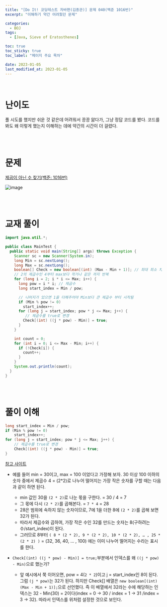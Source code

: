```yaml
---
title: "[Do It! 코딩테스트 자바편(김종관)] 문제 040(백준 1016번)"
excerpt: "이해하기 약간 어려웠던 문제"

categories:
  - BOJ
tags:
  - [Java, Sieve of Eratosthenes]

toc: true
toc_sticky: true
toc_label: "페이지 주요 목차"

date: 2023-01-05
last_modified_at: 2023-01-05
---
```


<br>

# 난이도

풀 시도를 했지만 쉬운 것 같은데 어려워서 끙끙 앓다가, 그냥 정답 코드를 봤다. 코드를 봐도 왜 이렇게 했는지 이해하는 데에 약간의 시간이 더 걸렸다.

<br><br>

# 문제

[제곱이 아닌 수 찾기(백준: 1016번)](https://www.acmicpc.net/problem/1016)

![image](https://user-images.githubusercontent.com/112764753/210681802-a907f265-923e-4757-ba6c-cae41d334e39.png)

<br><br>

# 교재 풀이

```java
import java.util.*;

public class MainTest {
  public static void main(String[] args) throws Exception {
    Scanner sc = new Scanner(System.in);
    long Min = sc.nextLong();
    long Max = sc.nextLong();
    boolean[] Check = new boolean[(int) (Max - Min + 1)]; // 최대 최소 차이만큼 배열 선언
    // 2의 제곱수인 4부터 max보다 작거나 같은 까지 반복
    for (long i = 2; i * i <= Max; i++) {
      long pow = i * i; // 제곱수
      long start_index = Min / pow;

      // 나머지가 있으면 1을 더해주어야 Min보다 큰 제곱수 부터 시작됨
      if (Min % pow != 0)
        start_index++;
      for (long j = start_index; pow * j <= Max; j++) {
         // 제곱수를 true로 변경
        Check[(int) ((j * pow) - Min)] = true;
      }
    }

    int count = 0;
    for (int i = 0; i <= Max - Min; i++) {
      if (!Check[i]) {
        count++;
      }
    }
    System.out.println(count);
  }
}
```

<br><br>

# 풀이 이해

```java
long start_index = Min / pow;
if (Min % pow != 0)
    start_index++;
for (long j = start_index; pow * j <= Max; j++) {
    // 제곱수를 true로 변경
    Check[(int) ((j * pow) - Min)] = true;
}
```

[참고 사이트](https://chanhuiseok.github.io/posts/baek-16/)

- 예를 들어 min = 30이고, max = 100 이었다고 가정해 보자. 30 이상 100 이하의 숫자 중에서 제곱수 4 = (2\*2)로 나누어 떨어지는 가장 작은 숫자를 구할 때는 다음과 같이 하면 된다.

  - min 값인 30을 `(2 * 2)`로 나눈 몫을 구한다. = 30 / 4 = 7
  - 그 몫에 다시 `(2 * 2)`를 곱해본다. = `7 * 4` = 28
  - 28은 범위에 속하지 않는 숫자이므로, 7에 1을 더한 8에 `(2 * 2)`를 곱해 보면 32가 된다.
  - 따라서 제곱수와 곱하여, 가장 작은 수인 32를 만드는 숫자는 8(구하려는 수/start_index)이 된다.
  - 그러므로 8부터 `( 8 * (2 * 2), 9 * (2 * 2), 10 * (2 * 2), … , 25 * (2 * 2) )` = (32, 36, 40, … , 100) 에는 이미 나누어 떨어지는 수라는 표시를 한다.

- `Check[(int) ((j * pow) - Min)] = true;`부분에서 인덱스를 왜 `((j * pow) - Min)`으로 했는가?
  - 앞 예시에서 쭉 이어오면, pow = 4(`2 * 2`)이고 j = start_index인 8이 된다. 그럼 `(j * pow)`는 32가 된다. 하지만 Check[] 배열은 `new boolean[(int) (Max - Min + 1)];`으로 선언했다. 즉 이 배열에서 32라는 수에 해당하는 인덱스는 32 - Min(30) = 2이다(index = 0 -> 30 / index = 1 -> 31 /index = 3 -> 32). 따라서 인덱스를 위처럼 설정한 것으로 보인다.
